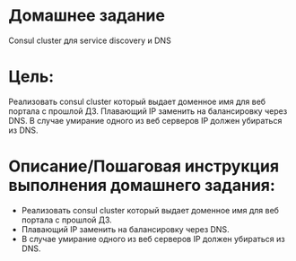 # Домашнее задание

Consul cluster для service discovery и DNS

# Цель:

Реализовать consul cluster который выдает доменное имя для веб портала с прошлой ДЗ.
Плавающий IP заменить на балансировку через DNS.
В случае умирание одного из веб серверов IP должен убираться из DNS.

# Описание/Пошаговая инструкция выполнения домашнего задания:

- Реализовать consul cluster который выдает доменное имя для веб портала с прошлой ДЗ.
- Плавающий IP заменить на балансировку через DNS.
- В случае умирание одного из веб серверов IP должен убираться из DNS.
